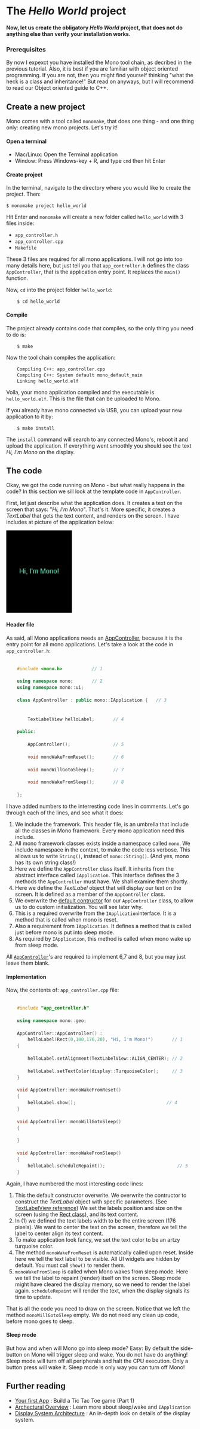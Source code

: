 # The *Hello World* project

**Now, let us create the obligatory *Hello World* project, that does not do anything else than verify your installation works.**

### Prerequisites

By now I expexct you have installed the Mono tool chain, as decribed in the previous tutorial. Also, it is best if you are familiar with object oriented programming. If you are not, then you might find yourself thinking "what the heck is a class and inheritance!" But read on anyways, but I will recommend to read our Object oriented guide to C++.

## Create a new project

Mono comes with a tool called `monomake`, that does one thing - and one thing only: creating new mono projects. Let's try it!

#### Open a terminal

* Mac/Linux: Open the Terminal application
* Window: Press Windows-key + R, and type `cmd` then hit Enter

#### Create project

In the terminal, navigate to the directory where you would like to create the project. Then:

```
$ monomake project hello_world
```

Hit Enter and `monomake` will create a new folder called `hello_world` with 3 files inside:

* `app_controller.h`
* `app_controller.cpp`
* `Makefile`

These 3 files are required for all mono applications. I will not go into too many details here, but just tell you that `app_controller.h` defines the class `AppController`, that is the application entry point. It replaces the `main()` function.

Now, `cd` into the project folder `hello_world`:

```
	$ cd hello_world
```

#### Compile

The project already contains code that compiles, so the only thing you need to do is:

```
	$ make
```

Now the tool chain compiles the application:

```
	Compiling C++: app_controller.cpp
	Compiling C++: System default mono_default_main
	Linking hello_world.elf
```

Voila, your mono application compiled and the executable is `hello_world.elf`. This is the file that can be uploaded to Mono.

If you already have mono connected via USB, you can upload your new application to it by:

```
	$ make install
```

The `install` command will search to any connected Mono's, reboot it and upload the application. If everything went smoothly you should see the text *Hi, I'm Mono* on the display.

## The code

Okay, we got the code running on Mono - but what really happens in the code? In this section we sill look at the template code in `AppController`.

First, let just describe what the application does. It creates a text on the screen that says: "*Hi, I'm Mono*". That's it. More specific, it creates a *TextLabel* that gets the text content, and renders on the screen. I have includes at picture of the application below:

![The Hello World application](hello_world_app.png)

#### Header file

As said, all Mono applications needs an [AppController](../reference/mono_IApplication.md), because it is the entry point for all mono applications. Let's take a look at the code in `app_controller.h`:

```cpp

	#include <mono.h>			// 1

	using namespace mono;		// 2
	using namespace mono::ui;

	class AppController : public mono::IApplication {   // 3
    

    	TextLabelView helloLabel;    	// 4
    
	public:
    
    	AppController();				// 5
    
    	void monoWakeFromReset();		// 6

    	void monoWillGotoSleep();		// 7

    	void monoWakeFromSleep();		// 8
    
	};

```

I have added numbers to the interresting code lines in comments. Let's go through each of the lines, and see what it does:

1. We include the framework. This header file, is an umbrella that include all the classes in Mono framework. Every mono application need this include.
2. All mono framework classes exists inside a namespace called `mono`. We include namespace in the context, to make the code less verbose. This allows us to write `String()`, instead of `mono::String()`. (And yes, mono has its own string class!)
3. Here we define the `AppController` class itself. It inherits from the abstract interface called `IApplication`. This interface defines the 3 methods the `AppController` must have. We shall examine them shortly.
4. Here we define the *TextLabel* object that will display our text on the screen. It is defined as a member of the `AppController` class.
5. We overwrite the [default contructor](https://en.wikipedia.org/wiki/Default_constructor) for our `AppController` class, to allow us to do custom initialization. You will see later why.
6. This is a required overwrite from the `IApplication`interface. It is a method that is called when mono is reset.
7. Also a requirement from `IApplication`. It defines a method that is called just before mono is put into sleep mode.
8. As required by `IApplication`, this method is called when mono wake up from sleep mode.

All [`AppController`](../reference/mono_IApplication.md)'s are required to implement 6,7 and 8, but you may just leave them blank.

#### Implementation

Now, the contents of: `app_controller.cpp` file:

```cpp

	#include "app_controller.h"

    using namespace mono::geo;

    AppController::AppController() :
        helloLabel(Rect(0,100,176,20), "Hi, I'm Mono!")       // 1
    {
        
        helloLabel.setAlignment(TextLabelView::ALIGN_CENTER); // 2
    
        helloLabel.setTextColor(display::TurquoiseColor);     // 3
    }

    void AppController::monoWakeFromReset()
    {
        helloLabel.show();             		                // 4
    }

    void AppController::monoWillGotoSleep()
    {
    
    }

    void AppController::monoWakeFromSleep()
    {
        helloLabel.scheduleRepaint();			                // 5
    }

```

Again, I have numbered the most interesting code lines:

1. This the default constructor overwrite. We overwrite the contructor to construct the *TextLabel* object with specific parameters. (See [TextLabelView reference](../../reference/mono_ui_TextLabelView.html#_CPPv2N13TextLabelView13TextLabelViewEN3geo4RectE6String)) We set the labels position and size on the screen (using the [Rect class](../reference/mono_geo_Rect.md)), and its text content.
2. In (1) we defined the text labels width to be the entire screen (176 pixels). We want to center the text on the screen, therefore we tell the label to center align its text content.
3. To make application look fancy, we set the text color to be an artzy turquoise color.
4. The method `monoWakeFromReset` is automatically called upon reset. Inside here we tell the text label to be visible. All UI widgets are hidden by default. You must call `show()` to render them.
5. `monoWakeFromSleep` is called when Mono wakes from sleep mode. Here we tell the label to repaint (render) itself on the screen. Sleep mode might have cleared the display memory, so we need to render the label again. `scheduleRepaint` will render the text, when the display signals its time to update.

That is all the code you need to draw on the screen. Notice that we left the method `monoWillGotoSleep` empty. We do not need any clean up code, before mono goes to sleep.

#### Sleep mode

But how and when will Mono go into sleep mode? Easy: By default the side-button on Mono will trigger sleep and wake. You do not have do anything! Sleep mode will turn off all peripherals and halt the CPU execution. Only a button press will wake it. Sleep mode is only way you can turn off Mono!

## Further reading

* [Your first App](tic-tac-toe-part-1.md) : Build a Tic Tac Toe game (Part 1)
* [Archectural Overview](../articles/architectural-overview.md) : Learn more about sleep/wake and `IApplication`
* [Display System Architecture](../articles/display_system_architecture.md) : An in-depth look on details of the display system.
